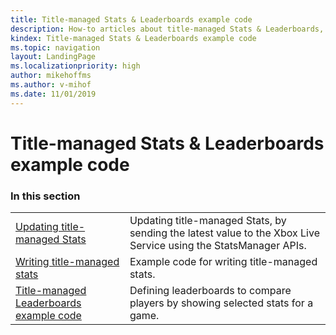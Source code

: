 ```yaml
---
title: Title-managed Stats & Leaderboards example code
description: How-to articles about title-managed Stats & Leaderboards, such as example code for tasks.
kindex: Title-managed Stats & Leaderboards example code
ms.topic: navigation
layout: LandingPage
ms.localizationpriority: high
author: mikehoffms
ms.author: v-mihof
ms.date: 11/01/2019
---
```


# Title-managed Stats & Leaderboards example code


### In this section

|     |     |
| --- | --- |
| [Updating title-managed Stats](live-stats-tm-updating.md) | Updating title-managed Stats, by sending the latest value to the Xbox Live Service using the StatsManager APIs. |
| [Writing title-managed stats](live-writing-tm-stats.md) | Example code for writing title-managed stats. |
| [Title-managed Leaderboards example code](live-leaderboards-tm-howto.md) | Defining leaderboards to compare players by showing selected stats for a game. |

